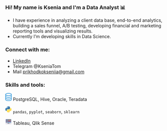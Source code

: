 ### Hi! My name is Ksenia and I'm a Data Analyst :bar_chart:
- I have experience in analyzing a client data base, end-to-end analytics, building a sales funnel, A/B testing, developing financial and marketing reporting tools and visualizing results. 
- Currently I’m developing skills in Data Science. 

### Connect with me:

- [LinkedIn](https://www.linkedin.com/in/kseniia-p-25146072)
- Telegram @KseniaTom
- Mail prikhodkokseniia@gmail.com

### Skills and tools:

<img src="https://github.com/kvprikhodko/kvprikhodko/blob/main/db.png" width="20">  PostgreSQL, Hive, Oracle, Teradata


<img src="https://github.com/kvprikhodko/kvprikhodko/blob/main/py.png" width="20">  `pandas`, `pyplot`, `seaborn`, `sklearn`


<img src="https://github.com/kvprikhodko/kvprikhodko/blob/main/dsb.png" width="20">  Tableau, Qlik Sense
